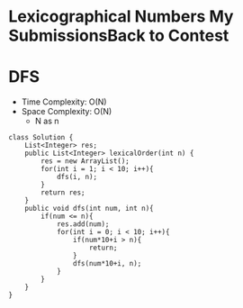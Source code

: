 # Lexicographical Numbers My SubmissionsBack to Contest
# DFS
* Time Complexity: O(N)
* Space Complexity: O(N)
	* N as n
```
class Solution {
    List<Integer> res;
    public List<Integer> lexicalOrder(int n) {
        res = new ArrayList();
        for(int i = 1; i < 10; i++){
            dfs(i, n);
        }        
        return res;
    }
    public void dfs(int num, int n){
        if(num <= n){
            res.add(num);
            for(int i = 0; i < 10; i++){
                if(num*10+i > n){
                    return;
                }
                dfs(num*10+i, n);
            }
        }
    }
}
```